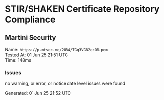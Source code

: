 # STIR/SHAKEN Certificate Repository Compliance

## Martini Security

Name: `https://p.mtsec.me/2884/TGq3VG82ecOM.pem`\
Tested At: 01 Jun 25 21:51 UTC\
Time: 148ms

### Issues

no warning, or error, or notice date level issues were found

Generated: 01 Jun 25 21:52 UTC